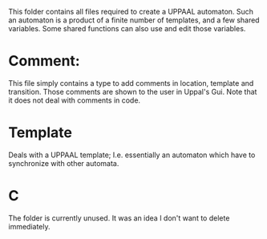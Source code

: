 This folder contains all files required to create a UPPAAL
automaton. Such an automaton is a product of a finite number of
templates, and a few shared variables. Some shared functions can also
use and edit those variables.

# Comment:
This file simply contains a type to add comments in location, template
and transition. Those comments are shown to the user in Uppal's
Gui. Note that it does not deal with comments in code.

# Template
Deals with a UPPAAL template; I.e. essentially an automaton which have
to synchronize with other automata.

# C
The folder is currently unused. It was an idea I don't want to delete
immediately.
